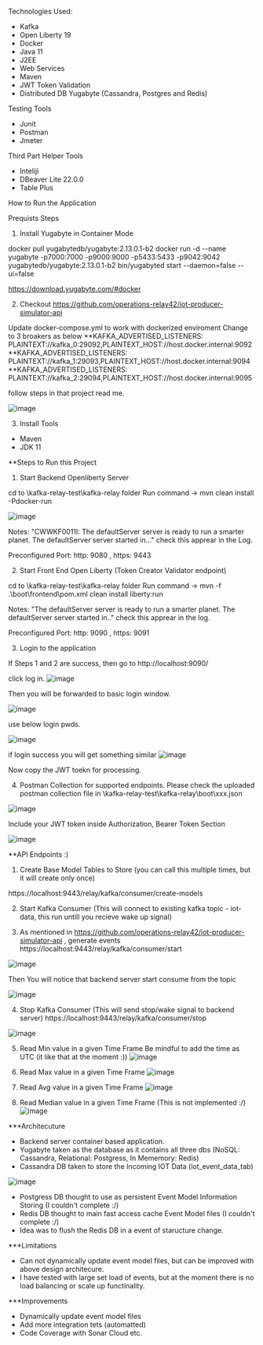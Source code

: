 Technologies Used:
- Kafka 
- Open Liberty 19
- Docker
- Java 11
- J2EE
- Web Services
- Maven
- JWT Token Validation
- Distributed DB Yugabyte (Cassandra, Postgres and Redis)

Testing Tools
- Junit
- Postman
- Jmeter

Third Part Helper Tools

- Inteliji 
- DBeaver Lite 22.0.0
- Table Plus

How to Run the Application

Prequists Steps

1. Install Yugabyte in Container Mode

docker pull yugabytedb/yugabyte:2.13.0.1-b2
docker run -d --name yugabyte  -p7000:7000 -p9000:9000 -p5433:5433 -p9042:9042 yugabytedb/yugabyte:2.13.0.1-b2 bin/yugabyted start --daemon=false --ui=false

https://download.yugabyte.com/#docker

2. Checkout https://github.com/operations-relay42/iot-producer-simulator-api

Update docker-compose.yml to work with dockerized enviroment
Change to 3 broakers as below
**KAFKA_ADVERTISED_LISTENERS: PLAINTEXT://kafka_0:29092,PLAINTEXT_HOST://host.docker.internal:9092
**KAFKA_ADVERTISED_LISTENERS: PLAINTEXT://kafka_1:29093,PLAINTEXT_HOST://host.docker.internal:9094
**KAFKA_ADVERTISED_LISTENERS: PLAINTEXT://kafka_2:29094,PLAINTEXT_HOST://host.docker.internal:9095

follow steps in that project read me.

![image](https://user-images.githubusercontent.com/3264237/160287473-0bf4af0f-a69d-4567-bc49-b048af289ff7.png)

3. Install Tools
- Maven
- JDK 11

**Steps to Run this Project

1. Start Backend Openliberty Server

cd to \kafka-relay-test\kafka-relay folder
Run command ->  mvn clean install -Pdocker-run

![image](https://user-images.githubusercontent.com/3264237/160287813-d16d5af3-d26c-41bd-999c-7f3c3cd021dc.png)

Notes: "CWWKF0011I: The defaultServer server is ready to run a smarter planet. The defaultServer server started in..." check this apprear in the Log.

Preconfigured Port: http: 9080 , https: 9443 

2. Start Front End Open Liberty (Token Creator Validator endpoint)  

cd to \kafka-relay-test\kafka-relay folder
Run command ->  mvn -f .\boot\frontend\pom.xml clean install liberty:run

Notes: "The defaultServer server is ready to run a smarter planet. The defaultServer server started in.." check this apprear in the log.

Preconfigured Port: http: 9090 , https: 9091

3. Login to the application 

If Steps 1 and 2 are success, then go to http://localhost:9090/

click log in.
![image](https://user-images.githubusercontent.com/3264237/160288082-6e007ae7-64c0-4baf-8138-94cd1a75bcbc.png)

Then you will be forwarded to basic login window.

![image](https://user-images.githubusercontent.com/3264237/160288136-ef302bfd-c095-45e8-82e7-1860dea43116.png)

use below login pwds.

 ![image](https://user-images.githubusercontent.com/3264237/160288176-7c0bd55a-7043-43b0-8a4d-05be265bef14.png)

if login success you will get something similar
![image](https://user-images.githubusercontent.com/3264237/160288267-1a73f086-4595-4dbe-a5d2-09c453eadbd7.png)

Now copy the JWT toekn for processing.

4. Postman Collection for supported endpoints.
Please check the uploaded postman collection file in \kafka-relay-test\kafka-relay\boot\xxx.json

![image](https://user-images.githubusercontent.com/3264237/160288363-84165959-8c87-4409-82b4-b04989dec01a.png)

Include your JWT token inside Authorization, Bearer Token Section

![image](https://user-images.githubusercontent.com/3264237/160288555-cdaefe2b-0f2b-4da7-a6f7-ce3d6b8a9385.png)


**API Endpoints :)
1) Create Base Model Tables to Store (you can call this multiple times, but it will create only once) 

https://localhost:9443/relay/kafka/consumer/create-models

2) Start Kafka Consumer (This will connect to existing kafka topic - iot-data, this run untill you recieve wake up signal)

3) As mentioned in https://github.com/operations-relay42/iot-producer-simulator-api , generate events 
https://localhost:9443/relay/kafka/consumer/start

![image](https://user-images.githubusercontent.com/3264237/160288705-729c3fca-ba49-4c30-b5f8-ab06968a9a7f.png)

Then You will notice that backend server start consume from the topic

![image](https://user-images.githubusercontent.com/3264237/160288730-bd8ec2f0-0524-4cf9-b1de-6bb346d2d37a.png)

4) Stop Kafka Consumer (This will send stop/wake signal to backend server)
https://localhost:9443/relay/kafka/consumer/stop

![image](https://user-images.githubusercontent.com/3264237/160288812-fdcec19e-be21-4c55-80c7-2aca86cc2b1c.png)

5) Read Min value in a given Time Frame 
Be mindful to add the time as UTC (it like that at the moment :))
![image](https://user-images.githubusercontent.com/3264237/160288842-8cefc4f8-04b8-4352-ad11-84d76d041be8.png)

5) Read Max value in a given Time Frame 
![image](https://user-images.githubusercontent.com/3264237/160288891-f32c67d1-8422-472b-a21b-3f5da8c6c212.png)

6) Read Avg value in a given Time Frame 
![image](https://user-images.githubusercontent.com/3264237/160288928-dda635c6-b791-4257-8fdf-5f4943a69f4c.png)

7) Read Median value in a given Time Frame (This is not implemented :/)
![image](https://user-images.githubusercontent.com/3264237/160288962-d497a09a-eb87-4996-a38b-c4cb9e4bb3b9.png)


***Architecuture

- Backend server container based application.
- Yugabyte taken as the database as it contains all three dbs (NoSQL: Cassandra, Relational: Postgress, In Mememory: Redis)
- Cassandra DB taken to store the Incoming IOT Data (iot_event_data_tab)

 ![image](https://user-images.githubusercontent.com/3264237/160289185-99de1c98-11ff-41d2-8c61-78db25af73ae.png)

- Postgress DB thought to use as persistent Event Model Information Storing (I couldn't complete :/)
- Redis DB thought to main fast access cache Event Model files (I couldn't complete :/)
- Idea was to flush the Redis DB in a event of staructure change.

***Limitations

- Can not dynamically update event model files, but can be improved with above design architecure.
- I have tested with large set load of events, but at the moment there is no load balancing or scale up functinality.


***Improvements

- Dynamically update event model files
- Add more integration tets (automatted)
- Code Coverage with Sonar Cloud etc.





